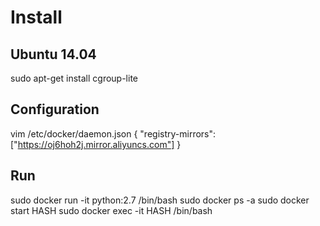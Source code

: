 # Install

## Ubuntu 14.04
sudo apt-get install cgroup-lite

## Configuration
vim /etc/docker/daemon.json
{
  "registry-mirrors": ["https://oj6hoh2j.mirror.aliyuncs.com"]
}

## Run
sudo docker run -it python:2.7 /bin/bash
sudo docker ps -a
sudo docker start HASH 
sudo docker exec -it HASH /bin/bash



